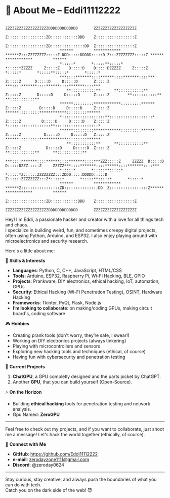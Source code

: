👾 About Me – Eddi11112222
===========================
                                                                                                                              
                                                                      ZZZZZZZZZZZZZZZZZZZDDDDDDDDDDDDD       ZZZZZZZZZZZZZZZZZZZ                                          
                                                                      Z:::::::::::::::::ZD::::::::::::DDD    Z:::::::::::::::::Z                                          
                                          Z:::::::::::::::::ZD:::::::::::::::DD  Z:::::::::::::::::Z                                          
                            ******         ************         ******Z:::ZZZZZZZZ:::::Z DDD:::::DDDDD:::::D Z:::ZZZZZZZZ:::::Z ******         ************         ******
                            *:::::*       *:::::**:::::*       *:::::*ZZZZZ     Z:::::Z    D:::::D    D:::::DZZZZZ     Z:::::Z  *:::::*       *:::::**:::::*       *:::::*
                            ***::::*******::::******::::*******::::***        Z:::::Z      D:::::D     D:::::D       Z:::::Z    ***::::*******::::******::::*******::::***
                               **:::::::::::**      **:::::::::::**          Z:::::Z       D:::::D     D:::::D      Z:::::Z        **:::::::::::**      **:::::::::::**   
                            ******:::::::::************:::::::::******      Z:::::Z        D:::::D     D:::::D     Z:::::Z      ******:::::::::************:::::::::******
                            *:::::::::::::::::::**:::::::::::::::::::*     Z:::::Z         D:::::D     D:::::D    Z:::::Z       *:::::::::::::::::::**:::::::::::::::::::*
                            ******:::::::::************:::::::::******    Z:::::Z          D:::::D     D:::::D   Z:::::Z        ******:::::::::************:::::::::******
                               **:::::::::::**      **:::::::::::**      Z:::::Z           D:::::D     D:::::D  Z:::::Z            **:::::::::::**      **:::::::::::**   
                            ***::::*******::::******::::*******::::***ZZZ:::::Z     ZZZZZ  D:::::D    D:::::DZZZ:::::Z     ZZZZZ***::::*******::::******::::*******::::***
                            *:::::*       *:::::**:::::*       *:::::*Z::::::ZZZZZZZZ:::ZDDD:::::DDDDD:::::D Z::::::ZZZZZZZZ:::Z*:::::*       *:::::**:::::*       *:::::*
                            ******         ************         ******Z:::::::::::::::::ZD:::::::::::::::DD  Z:::::::::::::::::Z******         ************         ******
                                                                      Z:::::::::::::::::ZD::::::::::::DDD    Z:::::::::::::::::Z                                          
                                                                      ZZZZZZZZZZZZZZZZZZZDDDDDDDDDDDDD       ZZZZZZZZZZZZZZZZZZZ                                          
                                                                                                                                              
                                                                                                                                 
                                                                                                                                            
Hey! I'm Eddi, a passionate hacker and creator with a love for all things tech and chaos.  
I specialize in building weird, fun, and sometimes creepy digital projects, often using Python, Arduino, and ESP32. I also enjoy playing around with microelectronics and security research.

Here's a little about me:

🔧 **Skills & Interests**
- **Languages**: Python, C, C++, JavaScript, HTML/CSS
- **Tools**: Arduino, ESP32, Raspberry Pi, Wi-Fi Hacking, BLE, GPIO
- **Projects**: Prankware, DIY electronics, ethical hacking, IoT, automation, GPUs
- **Security**: Ethical Hacking (Wi-Fi Penetration Testing), OSINT, Hardware Hacking
- **Frameworks**: Tkinter, PyQt, Flask, Node.js
- **I’m looking to collaborate**: on making/coding GPUs, making circuit board´s, coding software

🎮 **Hobbies**
- Creating prank tools (don't worry, they’re safe, I swear!)
- Working on DIY electronics projects (always tinkering)
- Playing with microcontrollers and sensors
- Exploring new hacking tools and techniques (ethical, of course)
- Having fun with cybersecurity and penetration testing

👾 **Current Projects**
1. **ChatGPU**, a GPU completly designed and the parts picket by ChatGPT.
2. Another **GPU**, that you can build yourself (Open-Source).

⚡ **On the Horizon**
- Building **ethical hacking** tools for penetration testing and network analysis.
- Gpu Named: **ZeroGPU**

---

Feel free to check out my projects, and if you want to collaborate, just shoot me a message! Let's hack the world together (ethically, of course).

🔗 **Connect with Me**
- **GitHub**: https://github.com/Eddi11112222
- **e-mail**: zerodayzone1111@gmail.com
- **Discord**: @zeroday0624

---

Stay curious, stay creative, and always push the boundaries of what you can do with tech.  
Catch you on the dark side of the web! 😈
